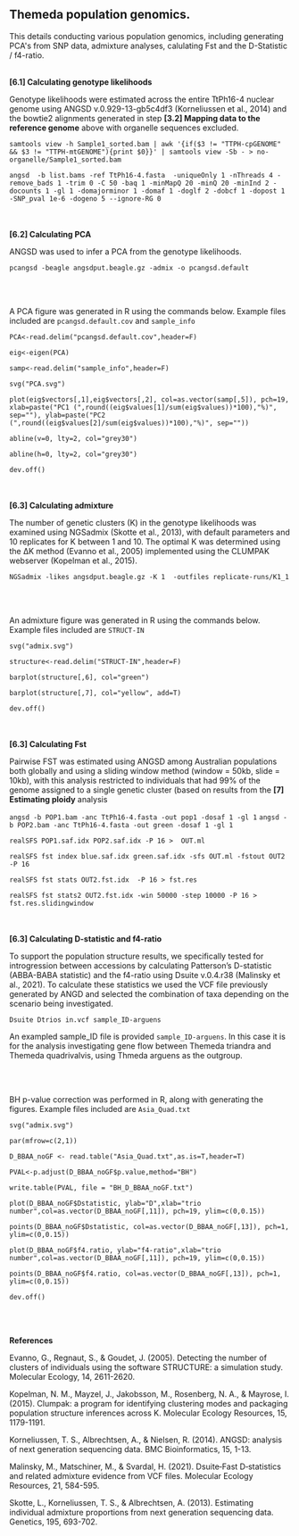 ## Themeda population genomics. 

This details conducting various population genomics, including generating PCA's from SNP data, admixture analyses, calulating Fst and the D-Statistic / f4-ratio.
<br/><br/>

**[6.1] Calculating genotype likelihoods**

Genotype likelihoods were estimated across the entire TtPh16-4 nuclear genome using ANGSD v.0.929-13-gb5c4df3 (Korneliussen et al., 2014) and the bowtie2 alignments generated in step **[3.2] Mapping data to the reference genome** above with organelle sequences excluded.

`samtools view -h Sample1_sorted.bam | awk '{if($3 != "TTPH-cpGENOME" && $3 != "TTPH-mtGENOME"){print $0}}' | samtools view -Sb - > no-organelle/Sample1_sorted.bam`

`angsd  -b list.bams -ref TtPh16-4.fasta  -uniqueOnly 1 -nThreads 4 -remove_bads 1 -trim 0 -C 50 -baq 1 -minMapQ 20 -minQ 20 -minInd 2 -docounts 1 -gl 1 -domajorminor 1 -domaf 1 -doglf 2 -dobcf 1 -dopost 1 -SNP_pval 1e-6 -dogeno 5 --ignore-RG 0`

<br/><br/>
**[6.2] Calculating PCA**

ANGSD was used to infer a PCA from the genotype likelihoods. 

`pcangsd -beagle angsdput.beagle.gz -admix -o pcangsd.default`

<br/><br/>

A PCA figure was generated in R using the commands below. Example files included are `pcangsd.default.cov` and `sample_info`

`PCA<-read.delim("pcangsd.default.cov",header=F)`

`eig<-eigen(PCA)`

`samp<-read.delim("sample_info",header=F)`

`svg("PCA.svg")`

`plot(eig$vectors[,1],eig$vectors[,2], col=as.vector(samp[,5]), pch=19, xlab=paste("PC1 (",round((eig$values[1]/sum(eig$values))*100),"%)", sep=""), ylab=paste("PC2 (",round((eig$values[2]/sum(eig$values))*100),"%)", sep=""))`

`abline(v=0, lty=2, col="grey30")`

`abline(h=0, lty=2, col="grey30")`

`dev.off()`



<br/><br/>
**[6.3] Calculating admixture**

The number of genetic clusters (K) in the genotype likelihoods was examined using NGSadmix (Skotte et al., 2013), with default parameters and 10 replicates for K between 1 and 10. The optimal K was determined using the ΔK method (Evanno et al., 2005) implemented using the CLUMPAK webserver (Kopelman et al., 2015).

`NGSadmix -likes angsdput.beagle.gz -K 1  -outfiles replicate-runs/K1_1`

<br/><br/>

An admixture figure was generated in R using the commands below. Example files included are `STRUCT-IN` 

`svg("admix.svg")`

`structure<-read.delim("STRUCT-IN",header=F)`

`barplot(structure[,6], col="green")`

`barplot(structure[,7], col="yellow", add=T)`

`dev.off()`



<br/><br/>
**[6.3] Calculating Fst**

Pairwise FST was estimated using ANGSD among Australian populations both globally and using a sliding window method (window = 50kb, slide = 10kb), with this analysis restricted to individuals that had 99% of the genome assigned to a single genetic cluster (based on results from the **[7] Estimating ploidy** analysis

`angsd -b POP1.bam -anc TtPh16-4.fasta -out pop1 -dosaf 1 -gl 1`
`angsd -b POP2.bam -anc TtPh16-4.fasta -out green -dosaf 1 -gl 1`

`realSFS POP1.saf.idx POP2.saf.idx -P 16 >  OUT.ml`

`realSFS fst index blue.saf.idx green.saf.idx -sfs OUT.ml -fstout OUT2 -P 16`

`realSFS fst stats OUT2.fst.idx  -P 16 > fst.res`

`realSFS fst stats2 OUT2.fst.idx -win 50000 -step 10000 -P 16 > fst.res.slidingwindow`

<br/><br/>
**[6.3] Calculating D-statistic and f4-ratio**

To support the population structure results, we specifically tested for introgression between accessions by calculating Patterson’s D-statistic (ABBA-BABA statistic) and the f4-ratio using Dsuite v.0.4.r38 (Malinsky et al., 2021). To calculate these statistics we used the VCF file previously generated by ANGD and selected the combination of taxa depending on the scenario being investigated.


`Dsuite Dtrios in.vcf sample_ID-arguens`

An exampled sample_ID file is provided `sample_ID-arguens`. In this case it is for the analysis investigating gene flow between Themeda triandra and Themeda quadrivalvis, using Thmeda arguens as the outgroup.

<br/><br/>

BH p-value correction was performed in R, along with generating the figures. Example files included are `Asia_Quad.txt` 

`svg("admix.svg")`

`par(mfrow=c(2,1))`

`D_BBAA_noGF <- read.table("Asia_Quad.txt",as.is=T,header=T)`

`PVAL<-p.adjust(D_BBAA_noGF$p.value,method="BH")`

`write.table(PVAL, file = "BH_D_BBAA_noGF.txt")`

`plot(D_BBAA_noGF$Dstatistic, ylab="D",xlab="trio number",col=as.vector(D_BBAA_noGF[,11]), pch=19, ylim=c(0,0.15))`

`points(D_BBAA_noGF$Dstatistic, col=as.vector(D_BBAA_noGF[,13]), pch=1, ylim=c(0,0.15))`

`plot(D_BBAA_noGF$f4.ratio, ylab="f4-ratio",xlab="trio number",col=as.vector(D_BBAA_noGF[,11]), pch=19, ylim=c(0,0.15))`

`points(D_BBAA_noGF$f4.ratio, col=as.vector(D_BBAA_noGF[,13]), pch=1, ylim=c(0,0.15))`

`dev.off()`



<br/><br/>

**References**

Evanno, G., Regnaut, S., & Goudet, J. (2005). Detecting the number of clusters of individuals using the software STRUCTURE: a simulation study. Molecular Ecology, 14, 2611-2620.

Kopelman, N. M., Mayzel, J., Jakobsson, M., Rosenberg, N. A., & Mayrose, I. (2015). Clumpak: a program for identifying clustering modes and packaging population structure inferences across K. Molecular Ecology Resources, 15, 1179-1191.

Korneliussen, T. S., Albrechtsen, A., & Nielsen, R. (2014). ANGSD: analysis of next generation sequencing data. BMC Bioinformatics, 15, 1-13.

Malinsky, M., Matschiner, M., & Svardal, H. (2021). Dsuite‐Fast D‐statistics and related admixture evidence from VCF files. Molecular Ecology Resources, 21, 584-595.

Skotte, L., Korneliussen, T. S., & Albrechtsen, A. (2013). Estimating individual admixture proportions from next generation sequencing data. Genetics, 195, 693-702.


